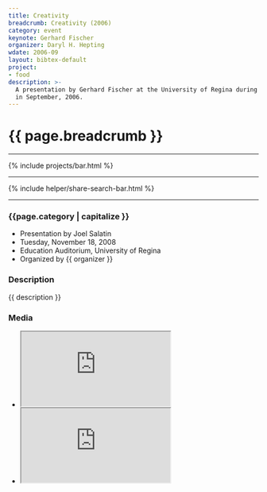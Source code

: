 ```yaml
---
title: Creativity
breadcrumb: Creativity (2006)
category: event
keynote: Gerhard Fischer
organizer: Daryl H. Hepting
wdate: 2006-09
layout: bibtex-default
project:
- food
description: >-
  A presentation by Gerhard Fischer at the University of Regina during his visit
  in September, 2006.
---
```

# {{ page.breadcrumb }}

* * *

<!-- Projects -->
{% include projects/bar.html %}

* * *

<!-- Social Share + Search Buttons -->
{% include helper/share-search-bar.html %}

* * *

### {{page.category | capitalize }}
- Presentation by Joel Salatin
- Tuesday, November 18, 2008
- Education Auditorium, University of Regina
- Organized by {{ organizer }}


### Description

{{ description }}

### Media

- <div class="embed-responsive embed-responsive-16by9">
  <iframe class="embed-responsive-item"
  	src="https://www.youtube.com/embed/RQTH-jQ-gkg">
  </iframe>
  </div>
- <div class="embed-responsive embed-responsive-16by9">
  <iframe class="embed-responsive-item"
	src="https://www.youtube.com/embed/l2FHc0tjMuk">
  </iframe>
  </div>
